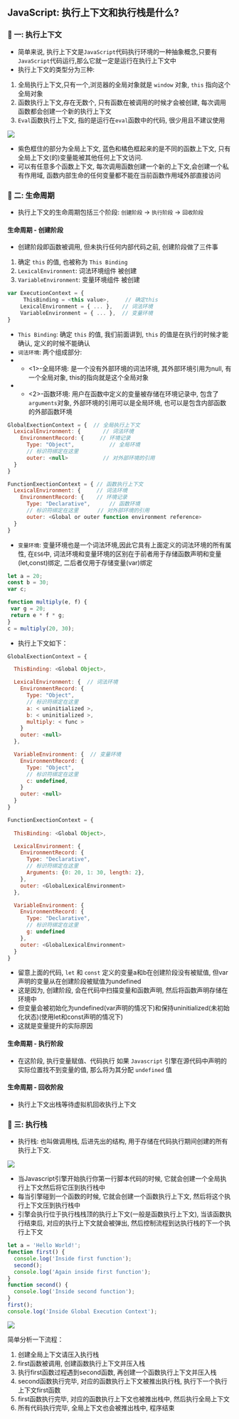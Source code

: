 ## JavaScript: 执行上下文和执行栈是什么?

### 🎃 一: 执行上下文
- 简单来说, 执行上下文是`JavaScript`代码执行环境的一种抽象概念,只要有`JavaScript`代码运行,那么它就一定是运行在执行上下文中
- 执行上下文的类型分为三种:
1. 全局执行上下文,只有一个,浏览器的全局对象就是 `window` 对象, `this` 指向这个全局对象
2. 函数执行上下文,存在无数个, 只有函数在被调用的时候才会被创建, 每次调用函数都会创建一个新的执行上下文
3. `Eval`函数执行上下文, 指的是运行在`eval`函数中的代码, 很少用且不建议使用

<img src="./../images/mds/context.jpg">

- 紫色框住的部分为全局上下文, 蓝色和橘色框起来的是不同的函数上下文, 只有全局上下文(的)变量能被其他任何上下文访问.
- 可以有任意多个函数上下文, 每次调用函数创建一个新的上下文,会创建一个私有作用域, 函数内部生命的任何变量都不能在当前函数作用域外部直接访问


### 🎃 二: 生命周期
- 执行上下文的生命周期包括三个阶段: `创建阶段` -> `执行阶段` -> `回收阶段`

#### 生命周期 - 创建阶段
- 创建阶段即函数被调用, 但未执行任何内部代码之前, 创建阶段做了三件事
1. 确定 `this` 的值, 也被称为 `This Binding`
2. `LexicalEnvironment`: 词法环境组件 被创建
3. `VariableEnvironment`: 变量环境组件 被创建
```js
var ExecutionContext = {
     ThisBinding = <this value>,     // 确定this 
    LexicalEnvironment = { ... },   // 词法环境
    VariableEnvironment = { ... },  // 变量环境
}
```
- `This Binding`: 确定 `this` 的值, 我们前面讲到, `this` 的值是在执行的时候才能确认, 定义的时候不能确认
- `词法环境`: 两个组成部分: 
- - <1>-全局环境: 是一个没有外部环境的词法环境, 其外部环境引用为null, 有一个全局对象, this的指向就是这个全局对象
- - <2>-函数环境: 用户在函数中定义的变量被存储在环境记录中, 包含了 `arguments`对象, 外部环境的引用可以是全局环境, 也可以是包含内部函数的外部函数环境
```js
GlobalExectionContext = {  // 全局执行上下文
  LexicalEnvironment: {       // 词法环境
    EnvironmentRecord: {     // 环境记录
      Type: "Object",           // 全局环境
      // 标识符绑定在这里 
      outer: <null>           // 对外部环境的引用
  }  
}

FunctionExectionContext = { // 函数执行上下文
  LexicalEnvironment: {     // 词法环境
    EnvironmentRecord: {    // 环境记录
      Type: "Declarative",      // 函数环境
      // 标识符绑定在这里      // 对外部环境的引用
      outer: <Global or outer function environment reference>  
  }  
}
```
- `变量环境`: 变量环境也是一个词法环境,因此它具有上面定义的词法环境的所有属性, 在`ES6`中, 词法环境和变量环境的区别在于前者用于存储函数声明和变量(let,const)绑定, 二后者仅用于存储变量(var)绑定
```js
let a = 20;  
const b = 30;  
var c;

function multiply(e, f) {  
 var g = 20;  
 return e * f * g;  
}
c = multiply(20, 30);
```
- 执行上下文如下：
```js
GlobalExectionContext = {

  ThisBinding: <Global Object>,

  LexicalEnvironment: {  // 词法环境
    EnvironmentRecord: {  
      Type: "Object",  
      // 标识符绑定在这里  
      a: < uninitialized >,  
      b: < uninitialized >,  
      multiply: < func >  
    }  
    outer: <null>  
  },

  VariableEnvironment: {  // 变量环境
    EnvironmentRecord: {  
      Type: "Object",  
      // 标识符绑定在这里  
      c: undefined,  
    }  
    outer: <null>  
  }  
}

FunctionExectionContext = {  
   
  ThisBinding: <Global Object>,

  LexicalEnvironment: {  
    EnvironmentRecord: {  
      Type: "Declarative",  
      // 标识符绑定在这里  
      Arguments: {0: 20, 1: 30, length: 2},  
    },  
    outer: <GlobalLexicalEnvironment>  
  },

  VariableEnvironment: {  
    EnvironmentRecord: {  
      Type: "Declarative",  
      // 标识符绑定在这里  
      g: undefined  
    },  
    outer: <GlobalLexicalEnvironment>  
  }  
}
```
- 留意上面的代码, `let` 和 `const` 定义的变量a和b在创建阶段没有被赋值, 但var声明的变量从在创建阶段被赋值为undefined
- 这是因为, 创建阶段, 会在代码中扫描变量和函数声明, 然后将函数声明存储在环境中
- 但变量会被初始化为undefined(var声明的情况下)和保持uninitialized(未初始化状态)(使用let和const声明的情况下)
- 这就是变量提升的实际原因

#### 生命周期 - 执行阶段
- 在这阶段, 执行变量赋值、代码执行 如果 `Javascript` 引擎在源代码中声明的实际位置找不到变量的值, 那么将为其分配 `undefined` 值

#### 生命周期 - 回收阶段
- 执行上下文出栈等待虚拟机回收执行上下文


### 🎃 三: 执行栈
- 执行栈: 也叫做调用栈, 后进先出的结构, 用于存储在代码执行期间创建的所有执行上下文.
<img src="./../images/mds/exe-stack.jpg">

- 当Javascript引擎开始执行你第一行脚本代码的时候, 它就会创建一个全局执行上下文然后将它压到执行栈中
- 每当引擎碰到一个函数的时候, 它就会创建一个函数执行上下文, 然后将这个执行上下文压到执行栈中
- 引擎会执行位于执行栈栈顶的执行上下文(一般是函数执行上下文), 当该函数执行结束后, 对应的执行上下文就会被弹出, 然后控制流程到达执行栈的下一个执行上下文
```js
let a = 'Hello World!';
function first() {
  console.log('Inside first function');
  second();
  console.log('Again inside first function');
}
function second() {
  console.log('Inside second function');
}
first();
console.log('Inside Global Execution Context');
```

<img src="./../images/mds/exe-order.jpg">

简单分析一下流程：

1. 创建全局上下文请压入执行栈
2. first函数被调用, 创建函数执行上下文并压入栈
3. 执行first函数过程遇到second函数, 再创建一个函数执行上下文并压入栈
4. second函数执行完毕, 对应的函数执行上下文被推出执行栈, 执行下一个执行上下文first函数
5. first函数执行完毕, 对应的函数执行上下文也被推出栈中, 然后执行全局上下文
6. 所有代码执行完毕, 全局上下文也会被推出栈中, 程序结束